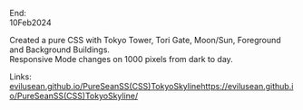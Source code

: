 End:</br>
10Feb2024

Created a pure CSS with Tokyo Tower, Tori Gate, Moon/Sun, Foreground and Background Buildings. </br>
Responsive Mode changes on 1000 pixels from dark to day. </br>

Links: </br>
[evilusean.github.io/PureSeanSS(CSS)TokyoSkyline](https://evilusean.github.io/PureSeanSS(CSS)TokyoSkyline/)https://evilusean.github.io/PureSeanSS(CSS)TokyoSkyline/
